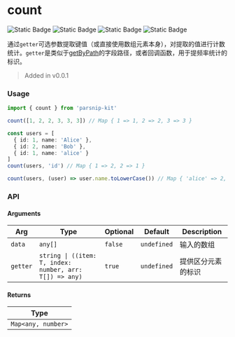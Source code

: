 # count
![Static Badge](https://img.shields.io/badge/Statement%20Coverage-100.00%-brightgreen) ![Static Badge](https://img.shields.io/badge/Branch%20Coverage-100.00%-brightgreen) ![Static Badge](https://img.shields.io/badge/Function%20Coverage-100.00%-brightgreen) ![Static Badge](https://img.shields.io/badge/Line%20Coverage-100.00%-brightgreen)
      
通过`getter`可选参数提取键值（或直接使用数组元素本身），对提取的值进行计数统计。`getter`是类似于[getByPath](../object/getByPath)的字段路径，或者回调函数，用于提频率统计的标识。

> Added in v0.0.1



### Usage

```ts
import { count } from 'parsnip-kit'

count([1, 2, 2, 3, 3, 3]) // Map { 1 => 1, 2 => 2, 3 => 3 }

const users = [
  { id: 1, name: 'Alice' },
  { id: 2, name: 'Bob' },
  { id: 1, name: 'alice' }
]
count(users, 'id') // Map { 1 => 2, 2 => 1 }

count(users, (user) => user.name.toLowerCase()) // Map { 'alice' => 2, 'bob' => 1 }
```


### API

#### Arguments

| Arg | Type | Optional | Default | Description |
| --- | --- | --- | --- | --- |
| `data` | `any[]` | `false` | `undefined` | 输入的数组  |
| `getter` | `string \| ((item: T, index: number, arr: T[]) => any)` | `true` | `undefined` | 提供区分元素的标识  |

#### Returns

| Type |
| ---  |
| `Map<any, number>`  |